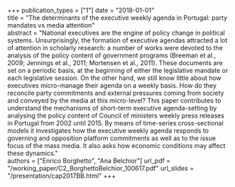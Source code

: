 +++
publication_types = ["1"]
date = "2018-01-01"  
title = "The determinants of the executive weekly agenda in Portugal: party mandates vs media attention"    
abstract = "National executives are the engine of policy change in political systems. Unsurprisingly, the formation of executive agendas attracted a lot of attention in scholarly research: a number of works were devoted to the analysis of the policy content of government programs (Breeman et al., 2009; Jennings et al., 2011; Mortensen et al., 2011). These documents are set on a periodic basis, at the beginning of either the legislative mandate or each legislative session. On the other hand, we still know little about how executives micro-manage their agenda on a weekly basis. How do they reconcile party commitments and external pressures coming from society and conveyed by the media at this micro-level? This paper contributes to understand the mechanisms of short-term executive agenda-setting by analysing the policy content of Council of ministers weekly press releases in Portugal from 2002 until 2015. By means of time-series cross-sectional models it investigates how the executive weekly agenda responds to governing and opposition platform commitments as well as to the issue focus of the mass media. It also asks how economic conditions may affect these dynamics."   
authors = ["Enrico Borghetto", "Ana Belchior"]
url_pdf = "/working_paper/C2_BorghettoBelchior_100617.pdf"
url_slides = "/presentation/cap2017BB.html"
+++